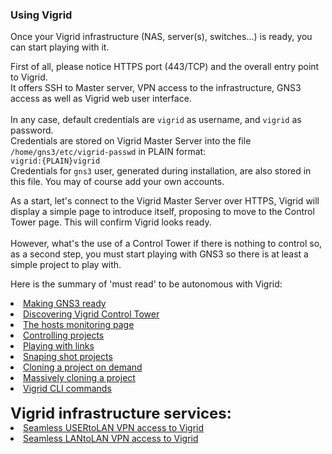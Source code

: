 ### Using Vigrid ###

Once your Vigrid infrastructure (NAS, server(s), switches...) is ready, you can start playing with it.

First of all, please notice HTTPS port (443/TCP) and the overall entry point to Vigrid.<BR>
It offers SSH to Master server, VPN access to the infrastructure, GNS3 access as well as Vigrid web user interface.<BR>
<BR>
In any case, default credentials are <code>vigrid</code> as username, and <code>vigrid</code> as password.<BR>
Credentials are stored on Vigrid Master Server into the file <code>/home/gns3/etc/vigrid-passwd</code> in PLAIN format:<BR>
<code>vigrid:{PLAIN}vigrid</code>
<BR>
Credentials for <code>gns3</code> user, generated during installation, are also stored in this file. You may of course add your own accounts.
<BR>

As a start, let's connect to the Vigrid Master Server over HTTPS, Vigrid will display a simple page to introduce itself, proposing to move to the Control Tower page. This will confirm Vigrid looks ready.<BR>
<BR>
However, what's the use of a Control Tower if there is nothing to control so, as a second step, you must start playing with GNS3 so there is at least a simple project to play with.<BR>

Here is the summary of 'must read' to be autonomous with Vigrid:<BR>
<LI><A HREF="/docs/gns3-firststeps.md">Making GNS3 ready</A></LI>
<LI><A HREF="/docs/vigrid-control_tower.md">Discovering Vigrid Control Tower</A></LI>
<LI><A HREF="/docs/vigrid-control_tower-mon.md">The hosts monitoring page</A></LI>
<LI><A HREF="/docs/vigrid-control_tower-projects.md">Controlling projects</A></LI>
<LI><A HREF="/docs/vigrid-control_tower-links.md">Playing with links</A></LI>
<LI><A HREF="/docs/vigrid-control_tower-snapshot.md">Snaping shot projects</A></LI>
<LI><A HREF="/docs/vigrid-control_tower-clone.md">Cloning a project on demand</A></LI>
<LI><A HREF="/docs/vigrid-control_tower-clone_massive.md">Massively cloning a project</A></LI>
<LI><A HREF="/docs/vigrid-cli.md">Vigrid CLI commands</A></LI>

<BR>
<FONT SIZE=+2><B>Vigrid infrastructure services:</B></FONT><BR>
<LI><A HREF="/docs/vigrid-openvpn-u2l.md">Seamless USERtoLAN VPN access to Vigrid</A></LI>
<LI><A HREF="/docs/vigrid-openvpn-l2l.md">Seamless LANtoLAN VPN access to Vigrid</A></LI>


